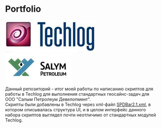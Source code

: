 # Portfolio
![](./01_PLT_Injectors/pic/techlog_logo.jpg) ![](./01_PLT_Injectors/pic/spd2.jpg)<br>
Данный репозиторий - итог моей работы по написанию скриптов для работы в Techlog для выполнения стандартных геосайнс-задач для ООО "Салым Петролеум Девелопмент".<br> 
Скрипты были добавлены в Techlog через xml-файл [SPDBar2.1.xml](https://github.com/theodoricrexitalica/work_spd_repo/blob/main/MenuCustomization/SPDBar2.1.xml), в котором описывалась структура UI, и в целом интерфейс данного набора скриптов выглядел почти неотличимо от стандартных модулей Techlog.
